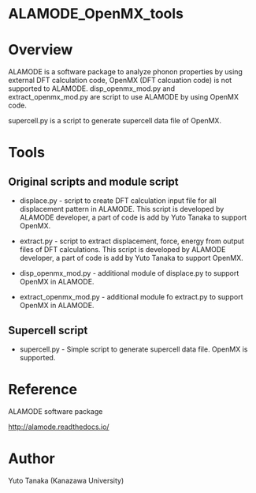 
ALAMODE_OpenMX_tools
====

# Overview

ALAMODE is a software package to analyze phonon properties by using external DFT calculation code, OpenMX (DFT calcuation code) is not supported to ALAMODE. disp_openmx_mod.py and extract_openmx_mod.py are script to use ALAMODE by using OpenMX code.

supercell.py is a script to generate supercell data file of OpenMX.


# Tools
## Original scripts and module script

* displace.py - script to create DFT calculation input file for all displacement pattern in ALAMODE. This script is developed by ALAMODE developer, a part of code is add by Yuto Tanaka to support OpenMX.

* extract.py - script to extract displacement, force, energy from output files of DFT calculations. This script is developed by ALAMODE developer, a part of code is add by Yuto Tanaka to support OpenMX.

* disp_openmx_mod.py - additional module of displace.py to support OpenMX in ALAMODE.

* extract_openmx_mod.py - additional module fo extract.py to support OpenMX in ALAMODE.

## Supercell script
* supercell.py - Simple script to generate supercell data file. OpenMX is supported.


# Reference
ALAMODE software package

http://alamode.readthedocs.io/


# Author
Yuto Tanaka (Kanazawa University)


